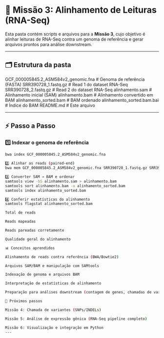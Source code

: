 # 📂 Missão 3: Alinhamento de Leituras (RNA-Seq)

Esta pasta contém scripts e arquivos para a **Missão 3**, cujo objetivo é alinhar leituras de RNA-Seq contra um genoma de referência e gerar arquivos prontos para análise downstream.

---

## 🗂 Estrutura da pasta

GCF_000005845.2_ASM584v2_genomic.fna # Genoma de referência (FASTA)
SRR390728_1.fastq.gz # Read 1 do dataset RNA-Seq
SRR390728_2.fastq.gz # Read 2 do dataset RNA-Seq
alinhamento.sam # Alinhamento inicial (SAM)
alinhamento.bam # Alinhamento convertido em BAM
alinhamento_sorted.bam # BAM ordenado
alinhamento_sorted.bam.bai # Índice do BAM
README.md # Este arquivo

---

## ⚡ Passo a Passo

### 1️⃣ Indexar o genoma de referência

```bash
bwa index GCF_000005845.2_ASM584v2_genomic.fna

2️⃣ Alinhar as reads (paired-end)
bwa mem GCF_000005845.2_ASM584v2_genomic.fna SRR390728_1.fastq.gz SRR390728_2.fastq.gz > alinhamento.sam

3️⃣ Converter SAM → BAM e ordenar
samtools view -bS alinhamento.sam > alinhamento.bam
samtools sort alinhamento.bam -o alinhamento_sorted.bam
samtools index alinhamento_sorted.bam

4️⃣ Conferir estatísticas do alinhamento
samtools flagstat alinhamento_sorted.bam

Total de reads

Reads mapeadas

Reads pareadas corretamente

Qualidade geral do alinhamento

📊 Conceitos aprendidos

Alinhamento de reads contra referência (BWA/Bowtie2)

Arquivos SAM/BAM e manipulação com SAMtools

Indexação de genoma e arquivos BAM

Interpretação de estatísticas de alinhamento

Preparação para análises downstream (contagem de genes, chamadas de variantes)

📘 Próximos passos

Missão 4: Chamada de variantes (SNPs/INDELs)

Missão 5: Análise de expressão gênica (RNA-Seq pipeline completo)

Missão 6: Visualização e integração em Python
---
